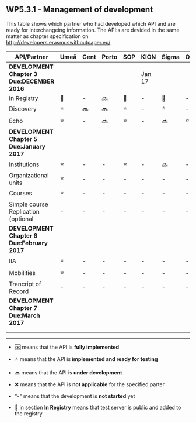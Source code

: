 ## WP5.3.1 - Management of development 

This table shows which partner who had developed which API and are ready for interchangeing information. The API:s are devided in the same matter as chapter specification on http://developers.erasmuswithoutpaper.eu/


| API/Partner                                 | Umeå  | Gent  | Porto |  SOP  | KION  | Sigma | Oslo  | Warsaw | Others|
| ------------------------------------------- | ----- | ----- | ----- | ----- | ----- | ----- | ----- | ------ | ----- |
| **DEVELOPMENT Chapter 3 Due:DECEMBER 2016** |       |       |       |       |Jan 17 |       |       |        |       |
| In Registry                                 |:link: |   -   |:soon: |:link: |   -   |:link: |   -   |:link:  |   -   |
| Discovery                                   |:star: |:soon: |:soon: |:star: |   -   |:star: |   -   |:star:  |   -   |
| Echo                                        |:star: |   -   |:soon: |:star: |   -   |:soon: |:star: |:soon:  |   -   |
| **DEVELOPMENT Chapter 5 Due:January 2017**  |       |       |       |       |       |       |       |        |       | 
| Institutions                                |:star: |   -   |   -   |:star: |   -   |:soon: |   -   |:soon:  |   -   |
| Organizational units                        |:star: |   -   |   -   |   -   |   -   |   -   |   -   |   -    |   -   |
| Courses                                     |:star: |   -   |   -   |   -   |   -   |   -   |   -   |   -    |   -   |
| Simple course Replication (optional         |   -   |   -   |   -   |   -   |   -   |   -   |   -   |   -    |   -   |
| **DEVELOPMENT Chapter 6 Due:February 2017** |       |       |       |       |       |       |       |        |       |
| IIA                                         |:star: |   -   |   -   |   -   |   -   |   -   |   -   |   -    |   -   |
| Mobilities                                  |:star: |   -   |   -   |   -   |   -   |   -   |   -   |   -    |   -   |
| Trancript of Record                         |   -   |   -   |   -   |   -   |   -   |   -   |   -   |   -    |   -   |
| **DEVELOPMENT Chapter 7 Due:March 2017**    |       |       |       |       |       |       |       |        |       |
|                                             |       |       |       |       |       |       |       |        |       |
|                                             |       |       |       |       |       |       |       |        |       |

---
* :ok: means that the API is **fully implemented**
* :star: means that the API is **implemented and ready for testing**
* :soon: means that the API is **under development**
* :x: means that the API is **not applicable** for the specified parter 
* "-" means that the development is **not started** yet

* :link: in section **In Registry** means that test server is public and added to the registry 
